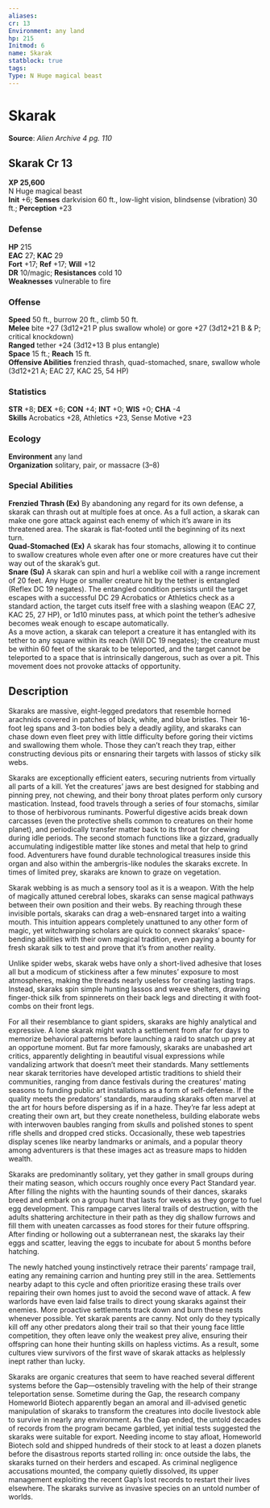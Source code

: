 ```yaml
---
aliases: 
cr: 13
Environment: any land
hp: 215
Initmod: 6
name: Skarak
statblock: true
tags: 
Type: N Huge magical beast
---
```


# Skarak

**Source**:  _Alien Archive 4 pg. 110_

## Skarak Cr 13

**XP 25,600**  
N Huge magical beast  
**Init** +6; **Senses** darkvision 60 ft., low-light vision, blindsense (vibration) 30 ft.; **Perception** +23  

### Defense

**HP** 215  
**EAC** 27; **KAC** 29  
**Fort** +17; **Ref** +17; **Will** +12  
**DR** 10/magic; **Resistances** cold 10  
**Weaknesses** vulnerable to fire

### Offense

**Speed** 50 ft., burrow 20 ft., climb 50 ft.  
**Melee** bite +27 (3d12+21 P plus swallow whole) or gore +27 (3d12+21 B & P; critical knockdown)  
**Ranged** tether +24 (3d12+13 B plus entangle)  
**Space** 15 ft.; **Reach** 15 ft.  
**Offensive Abilities** frenzied thrash, quad-stomached, snare, swallow whole (3d12+21 A; EAC 27, KAC 25, 54 HP)

### Statistics

**STR** +8; **DEX** +6; **CON** +4; **INT** +0; **WIS** +0; **CHA** -4  
**Skills** Acrobatics +28, Athletics +23, Sense Motive +23

### Ecology

**Environment** any land  
**Organization** solitary, pair, or massacre (3–8)

### Special Abilities

**Frenzied Thrash (Ex)** By abandoning any regard for its own defense, a skarak can thrash out at multiple foes at once. As a full action, a skarak can make one gore attack against each enemy of which it’s aware in its threatened area. The skarak is flat-footed until the beginning of its next turn.  
**Quad-Stomached (Ex)** A skarak has four stomachs, allowing it to continue to swallow creatures whole even after one or more creatures have cut their way out of the skarak’s gut.  
**Snare (Su)** A skarak can spin and hurl a weblike coil with a range increment of 20 feet. Any Huge or smaller creature hit by the tether is entangled (Reflex DC 19 negates). The entangled condition persists until the target escapes with a successful DC 29 Acrobatics or Athletics check as a standard action, the target cuts itself free with a slashing weapon (EAC 27, KAC 25, 27 HP), or 1d10 minutes pass, at which point the tether’s adhesive becomes weak enough to escape automatically.  
As a move action, a skarak can teleport a creature it has entangled with its tether to any square within its reach (Will DC 19 negates); the creature must be within 60 feet of the skarak to be teleported, and the target cannot be teleported to a space that is intrinsically dangerous, such as over a pit. This movement does not provoke attacks of opportunity.

## Description

Skaraks are massive, eight-legged predators that resemble horned arachnids covered in patches of black, white, and blue bristles. Their 16-foot leg spans and 3-ton bodies bely a deadly agility, and skaraks can chase down even fleet prey with little difficulty before goring their victims and swallowing them whole. Those they can’t reach they trap, either constructing devious pits or ensnaring their targets with lassos of sticky silk webs.

Skaraks are exceptionally efficient eaters, securing nutrients from virtually all parts of a kill. Yet the creatures’ jaws are best designed for stabbing and pinning prey, not chewing, and their bony throat plates perform only cursory mastication. Instead, food travels through a series of four stomachs, similar to those of herbivorous ruminants. Powerful digestive acids break down carcasses (even the protective shells common to creatures on their home planet), and periodically transfer matter back to its throat for chewing during idle periods. The second stomach functions like a gizzard, gradually accumulating indigestible matter like stones and metal that help to grind food. Adventurers have found durable technological treasures inside this organ and also within the ambergris-like nodules the skaraks excrete. In times of limited prey, skaraks are known to graze on vegetation.

Skarak webbing is as much a sensory tool as it is a weapon. With the help of magically attuned cerebral lobes, skaraks can sense magical pathways between their own position and their webs. By reaching through these invisible portals, skaraks can drag a web-ensnared target into a waiting mouth. This intuition appears completely unattuned to any other form of magic, yet witchwarping scholars are quick to connect skaraks’ space-bending abilities with their own magical tradition, even paying a bounty for fresh skarak silk to test and prove that it’s from another reality.

Unlike spider webs, skarak webs have only a short-lived adhesive that loses all but a modicum of stickiness after a few minutes’ exposure to most atmospheres, making the threads nearly useless for creating lasting traps. Instead, skaraks spin simple hunting lassos and weave shelters, drawing finger-thick silk from spinnerets on their back legs and directing it with foot-combs on their front legs.

For all their resemblance to giant spiders, skaraks are highly analytical and expressive. A lone skarak might watch a settlement from afar for days to memorize behavioral patterns before launching a raid to snatch up prey at an opportune moment. But far more famously, skaraks are unabashed art critics, apparently delighting in beautiful visual expressions while vandalizing artwork that doesn’t meet their standards. Many settlements near skarak territories have developed artistic traditions to shield their communities, ranging from dance festivals during the creatures’ mating seasons to funding public art installations as a form of self-defense. If the quality meets the predators’ standards, marauding skaraks often marvel at the art for hours before dispersing as if in a haze. They’re far less adept at creating their own art, but they create nonetheless, building elaborate webs with interwoven baubles ranging from skulls and polished stones to spent rifle shells and dropped cred sticks. Occasionally, these web tapestries display scenes like nearby landmarks or animals, and a popular theory among adventurers is that these images act as treasure maps to hidden wealth.

Skaraks are predominantly solitary, yet they gather in small groups during their mating season, which occurs roughly once every Pact Standard year. After filling the nights with the haunting sounds of their dances, skaraks breed and embark on a group hunt that lasts for weeks as they gorge to fuel egg development. This rampage carves literal trails of destruction, with the adults shattering architecture in their path as they dig shallow furrows and fill them with uneaten carcasses as food stores for their future offspring. After finding or hollowing out a subterranean nest, the skaraks lay their eggs and scatter, leaving the eggs to incubate for about 5 months before hatching.

The newly hatched young instinctively retrace their parents’ rampage trail, eating any remaining carrion and hunting prey still in the area. Settlements nearby adapt to this cycle and often prioritize erasing these trails over repairing their own homes just to avoid the second wave of attack. A few warlords have even laid false trails to direct young skaraks against their enemies. More proactive settlements track down and burn these nests whenever possible. Yet skarak parents are canny. Not only do they typically kill off any other predators along their trail so that their young face little competition, they often leave only the weakest prey alive, ensuring their offspring can hone their hunting skills on hapless victims. As a result, some cultures view survivors of the first wave of skarak attacks as helplessly inept rather than lucky.

Skaraks are organic creatures that seem to have reached several different systems before the Gap—ostensibly traveling with the help of their strange teleportation sense. Sometime during the Gap, the research company Homeworld Biotech apparently began an amoral and ill-advised genetic manipulation of skaraks to transform the creatures into docile livestock able to survive in nearly any environment. As the Gap ended, the untold decades of records from the program became garbled, yet initial tests suggested the skaraks were suitable for export. Needing income to stay afloat, Homeworld Biotech sold and shipped hundreds of their stock to at least a dozen planets before the disastrous reports started rolling in: once outside the labs, the skaraks turned on their herders and escaped. As criminal negligence accusations mounted, the company quietly dissolved, its upper management exploiting the recent Gap’s lost records to restart their lives elsewhere. The skaraks survive as invasive species on an untold number of worlds.

